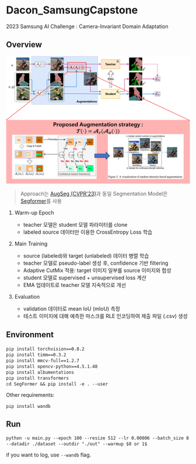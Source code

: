 # Dacon_SamsungCapstone
2023 Samsung AI Challenge : Camera-Invariant Domain Adaptation


## Overview
![overview](./image.png) 
> Approach는 [AugSeg (CVPR'23)](https://arxiv.org/abs/2212.04976)과 동일
> Segmentation Model은 [Segformer](https://arxiv.org/abs/2105.15203)를 사용



1. Warm-up Epoch
    - teacher 모델은 student 모델 파라미터를 clone
    - labeled source 데이터만 이용한 CrossEntropy Loss 학습

2. Main Training
    - source (labeled)와 target (unlabeled) 데이터 병렬 학습
    - teacher 모델로 pseudo-label 생성 후, confidence 기반 filtering
    - Adaptive CutMix 적용: target 이미지 일부를 source 이미지와 합성
    - student 모델로 supervised + unsupervised loss 계산
    - EMA 업데이트로 teacher 모델 지속적으로 개선

3. Evaluation
    - validation 데이터로 mean IoU (mIoU) 측정
    - 테스트 이미지에 대해 예측한 마스크를 RLE 인코딩하여 제출 파일 (.csv) 생성


## Environment
```
pip install torchvision==0.8.2
pip install timm==0.3.2
pip install mmcv-full==1.2.7
pip install opencv-python==4.5.1.48
pip install albumentations
pip install transformers
cd SegFormer && pip install -e . --user
```
Other requirements: 

```
pip install wandb 
```

## Run
```
python -u main.py --epoch 100 --resize 512 --lr 0.00006 --batch_size 8 --datadir ./dataset --outdir "./out" --warmup $0 or 1$
``````
if you want to log, use ``--wandb`` flag.